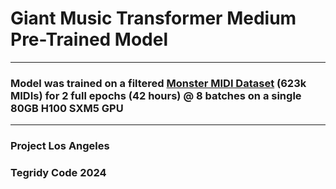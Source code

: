 # Giant Music Transformer Medium Pre-Trained Model

***

### Model was trained on a filtered [Monster MIDI Dataset](https://github.com/asigalov61/Monster-MIDI-Dataset) (623k MIDIs) for 2 full epochs (42 hours) @ 8 batches on a single 80GB H100 SXM5 GPU

***

### Project Los Angeles
### Tegridy Code 2024


